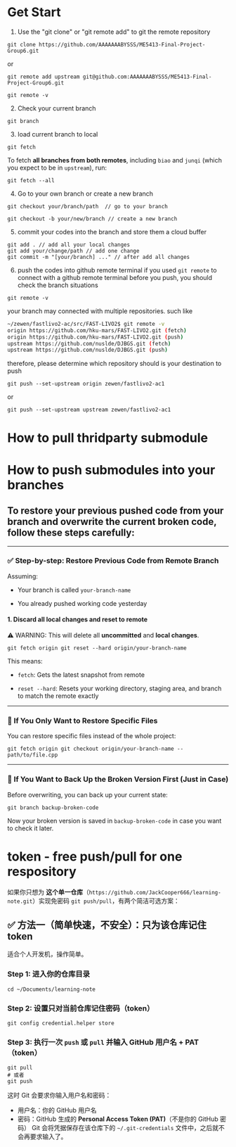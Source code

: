 # Get Start

1. Use the "git clone" or "git remote add" to git the remote repository

```git
git clone https://github.com/AAAAAAABYSSS/ME5413-Final-Project-Group6.git
```
or 
```git
git remote add upstream git@github.com:AAAAAAABYSSS/ME5413-Final-Project-Group6.git

git remote -v
```

2. Check your current branch
```git
git branch
```
3. load current branch to local
```git
git fetch
```
To fetch **all branches from both remotes**, including `biao` and `junqi` (which you expect to be in `upstream`), run:
```git
git fetch --all
```

4. Go to your own branch or create a new branch
```git
git checkout your/branch/path  // go to your branch 
```
```git
git checkout -b your/new/branch // create a new branch
```
5. commit your codes into the branch and store them a cloud buffer
```git
git add . // add all your local changes 
git add your/change/path // add one change
git commit -m "[your/branch] ..." // after add all changes
```
6. push the codes into github remote terminal
if you used `git remote` to connect with a github remote terminal
before you push, you should check the branch situations
```git
git remote -v
```
your branch may connected with multiple repositories. such like
```bash
~/zewen/fastlivo2-ac/src/FAST-LIVO2$ git remote -v 
origin https://github.com/hku-mars/FAST-LIVO2.git (fetch) 
origin https://github.com/hku-mars/FAST-LIVO2.git (push) 
upstream https://github.com/nuslde/DJBGS.git (fetch) 
upstream https://github.com/nuslde/DJBGS.git (push)
```

therefore, please determine which repository should is your destination to push
```git
git push --set-upstream origin zewen/fastlivo2-ac1
```
or
```git 
git push --set-upstream upstream zewen/fastlivo2-ac1
```

# How to pull thridparty submodule




# How to push submodules into your branches



## To restore your **previous pushed code** from your branch and overwrite the **current broken code**, follow these steps carefully:

---

### ✅ Step-by-step: Restore Previous Code from Remote Branch

Assuming:

- Your branch is called `your-branch-name`
    
- You already pushed working code yesterday
    

#### 1. **Discard all local changes and reset to remote**

⚠️ WARNING: This will delete all **uncommitted** and **local changes**.

```git
git fetch origin git reset --hard origin/your-branch-name
```
This means:

- `fetch`: Gets the latest snapshot from remote
    
- `reset --hard`: Resets your working directory, staging area, and branch to match the remote exactly
    

---

### 🛑 If You Only Want to Restore Specific Files

You can restore specific files instead of the whole project:
```git
git fetch origin git checkout origin/your-branch-name -- path/to/file.cpp
```


---

### 🧯 If You Want to Back Up the Broken Version First (Just in Case)

Before overwriting, you can back up your current state:

```git
git branch backup-broken-code
```


Now your broken version is saved in `backup-broken-code` in case you want to check it later.





# token - free push/pull for one respository

如果你只想为 **这个单一仓库**（`https://github.com/JackCooper666/learning-note.git`）实现免密码 `git push/pull`，有两个简洁可选方案：

## ✅ 方法一（简单快速，不安全）：只为该仓库记住 token

适合个人开发机，操作简单。
### Step 1: 进入你的仓库目录
```git
cd ~/Documents/learning-note
```

### Step 2: 设置只对当前仓库记住密码（token）

```git
git config credential.helper store
```

### Step 3: 执行一次 `push` 或 `pull` 并输入 GitHub 用户名 + PAT（token）
```git
git pull
# 或者
git push
```

这时 Git 会要求你输入用户名和密码：
- 用户名：你的 GitHub 用户名
- 密码：GitHub 生成的 **Personal Access Token (PAT)**（不是你的 GitHub 密码）
Git 会将凭据保存在该仓库下的 `~/.git-credentials` 文件中，之后就不会再要求输入了。

